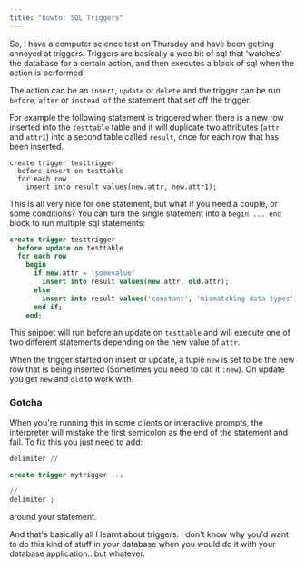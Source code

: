 ```yaml
---
title: "howto: SQL Triggers"
---
```


So, I have a computer science test on Thursday and have been getting annoyed at triggers. Triggers are basically a wee bit of sql that 'watches' the database for a certain action, and then executes a block of sql when the action is performed.

The action can be an `insert`, `update` or `delete` and the trigger can be run `before`, `after` or `instead of` the statement that set off the trigger.

For example the following statement is triggered when there is a new row inserted into the `testtable` table and it will duplicate two attributes (`attr` and `attr1`) into a second table called `result`, once for each row that has been inserted.

```
create trigger testtrigger
  before insert on testtable
  for each row
    insert into result values(new.attr, new.attr1);
```

This is all very nice for one statement, but what if you need a couple, or some conditions? You can turn the single statement into a `begin ... end` block to run multiple sql statements:

```sql
create trigger testtrigger
  before update on testtable
  for each row
    begin
      if new.attr = 'somevalue'
        insert into result values(new.attr, old.attr);
      else
        insert into result values('constant', 'mismatching data types');
      end if;
    end;
```

This snippet will run before an update on `testtable` and will execute one of two different statements depending on the new value of `attr`.

When the trigger started on insert or update, a tuple `new` is set to be the new row that is being inserted (Sometimes you need to call it `:new`). On update you get `new` and `old` to work with.

### Gotcha

When you're running this in some clients or interactive prompts, the interpreter will mistake the first semicolon as the end of the statement and fail. To fix this you just need to add:

```sql
delimiter //

create trigger mytrigger ...

//
delimiter ;
```

around your statement.

And that's basically all I learnt about triggers. I don't know why you'd want to do this kind of stuff in your database when you would do it with your database application.. but whatever.
